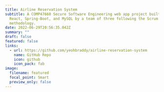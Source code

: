 ```yaml
---
title: Airline Reservation System
subtitle: A COMP47660 Secure Software Engineering web app project built using
  React, Spring-Boot, and MySQL by a team of three following the Scrum
  methodology.
date: 2022-06-29T20:56:35.042Z
summary: ""
draft: false
featured: false
links:
  - url: https://github.com/yeohbraddy/airline-reservation-system
    name: GitHub Repo
    icon: github
    icon_pack: fab
image:
  filename: featured
  focal_point: Smart
  preview_only: false
---
```

